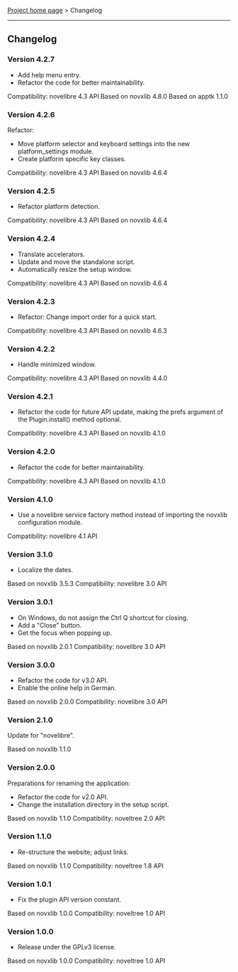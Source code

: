 [Project home page](../) > Changelog

------------------------------------------------------------------------

## Changelog


### Version 4.2.7

- Add help menu entry.
- Refactor the code for better maintainability.

Compatibility: novelibre 4.3 API
Based on novxlib 4.8.0
Based on apptk 1.1.0

### Version 4.2.6

Refactor:
- Move platform selector and keyboard settings into the new platform_settings module.
- Create platform specific key classes.

Compatibility: novelibre 4.3 API
Based on novxlib 4.6.4

### Version 4.2.5

- Refactor platform detection.

Compatibility: novelibre 4.3 API
Based on novxlib 4.6.4

### Version 4.2.4

- Translate accelerators.
- Update and move the standalone script.
- Automatically resize the setup window.

Compatibility: novelibre 4.3 API
Based on novxlib 4.6.4

### Version 4.2.3

- Refactor: Change import order for a quick start.

Compatibility: novelibre 4.3 API
Based on novxlib 4.6.3

### Version 4.2.2

- Handle minimized window.

Compatibility: novelibre 4.3 API
Based on novxlib 4.4.0

### Version 4.2.1

- Refactor the code for future API update,
  making the prefs argument of the Plugin.install() method optional.

Compatibility: novelibre 4.3 API
Based on novxlib 4.1.0

### Version 4.2.0

- Refactor the code for better maintainability.

Compatibility: novelibre 4.3 API
Based on novxlib 4.1.0

### Version 4.1.0

- Use a novelibre service factory method instead of importing the novxlib configuration module.

Compatibility: novelibre 4.1 API

### Version 3.1.0

- Localize the dates.

Based on novxlib 3.5.3
Compatibility: novelibre 3.0 API

### Version 3.0.1

- On Windows, do not assign the Ctrl Q shortcut for closing.
- Add a "Close" button.
- Get the focus when popping up.

Based on novxlib 2.0.1
Compatibility: novelibre 3.0 API

### Version 3.0.0

- Refactor the code for v3.0 API.
- Enable the online help in German.

Based on novxlib 2.0.0
Compatibility: novelibre 3.0 API

### Version 2.1.0

Update for "novelibre".

Based on novxlib 1.1.0

### Version 2.0.0

Preparations for renaming the application:
- Refactor the code for v2.0 API.
- Change the installation directory in the setup script.

Based on novxlib 1.1.0
Compatibility: noveltree 2.0 API

### Version 1.1.0

- Re-structure the website; adjust links.

Based on novxlib 1.1.0
Compatibility: noveltree 1.8 API

### Version 1.0.1

- Fix the plugin API version constant.

Based on novxlib 1.0.0
Compatibility: noveltree 1.0 API

### Version 1.0.0

- Release under the GPLv3 license.

Based on novxlib 1.0.0
Compatibility: noveltree 1.0 API
